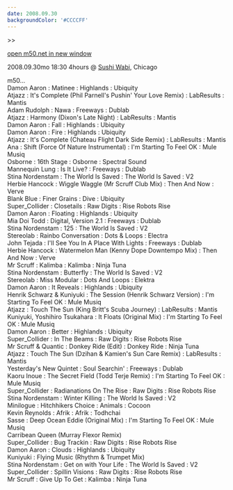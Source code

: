 ```yaml
---
date: 2008.09.30
backgroundColor: '#CCCCFF'
---
```


\>>

[open m50.net in new window  
](http://m50.net/)

2008.09.30mo 18:30 4hours @ [Sushi Wabi](http://www.sushiwabi.com/), Chicago  

m50...  
Damon Aaron : Matinee : Highlands : Ubiquity  
Atjazz : It's Complete (Phil Parnell's Pushin' Your Love Remix) : LabResults : Mantis  
Adam Rudolph : Nawa : Freeways : Dublab  
Atjazz : Harmony (Dixon's Late Night) : LabResults : Mantis  
Damon Aaron : Fall : Highlands : Ubiquity  
Damon Aaron : Fire : Highlands : Ubiquity  
Atjazz : It's Complete (Chateau Flight Dark Side Remix) : LabResults : Mantis  
Ana : Shift (Force Of Nature Instrumental) : I'm Starting To Feel OK : Mule Musiq  
Osborne : 16th Stage : Osborne : Spectral Sound  
Mannequin Lung : Is It Live? : Freeways : Dublab  
Stina Nordenstam : The World Is Saved : The World Is Saved : V2  
Herbie Hancock : Wiggle Waggle (Mr Scruff Club Mix) : Then And Now : Verve  
Blank Blue : Finer Grains : Dive : Ubiquity  
Super\_Collider : Closetails : Raw Digits : Rise Robots Rise  
Damon Aaron : Floating : Highlands : Ubiquity  
Mia Doi Todd : Digital, Version 2.1 : Freeways : Dublab  
Stina Nordenstam : 125 : The World Is Saved : V2  
Stereolab : Rainbo Conversation : Dots & Loops : Electra  
John Tejada : I'll See You In A Place With Lights : Freeways : Dublab  
Herbie Hancock : Watermelon Man (Kenny Dope Downtempo Mix) : Then And Now : Verve  
Mr Scruff : Kalimba : Kalimba : Ninja Tuna  
Stina Nordenstam : Butterfly : The World Is Saved : V2  
Stereolab : Miss Modular : Dots And Loops : Elektra  
Damon Aaron : It Reveals : Highlands : Ubiquity  
Henrik Schwarz & Kuniyuki : The Session (Henrik Schwarz Version) : I'm Starting To Feel OK : Mule Musiq  
Atjazz : Touch The Sun (King Britt's Scuba Journey) : LabResults : Mantis  
Kuniyuki, Yoshihiro Tsukahara : It Floats (Original Mix) : I'm Starting To Feel OK : Mule Musiq  
Damon Aaron : Better : Highlands : Ubiquity  
Super\_Collider : In The Beams : Raw Digits : Rise Robots Rise  
Mr Scruff & Quantic : Donkey Ride (Edit) : Donkey Ride : Ninja Tuna  
Atjazz : Touch The Sun (Dzihan & Kamien's Sun Care Remix) : LabResults : Mantis  
Yesterday's New Quintet : Soul Searchin' : Freeways : Dublab  
Kaoru Inoue : The Secret Field (Todd Terje Remix) : I'm Starting To Feel OK : Mule Musiq  
Super\_Collider : Radianations On The Rise : Raw Digits : Rise Robots Rise  
Stina Nordenstam : Winter Killing : The World Is Saved : V2  
Minilogue : Hitchhikers Choice : Animals : Cocoon  
Kevin Reynolds : Afrik : Afrik : Todhchai  
Sasse : Deep Ocean Eddie (Original Mix) : I'm Starting To Feel OK : Mule Musiq  
Carribean Queen (Murray Flexor Remix)  
Super\_Collider : Bug Trackin : Raw Digits : Rise Robots Rise  
Damon Aaron : Clouds : Highlands : Ubiquity  
Kuniyuki : Flying Music (Rhythm & Trumpet Mix)  
Stina Nordenstam : Get on with Your Life : The World Is Saved : V2  
Super\_Collider : Spillin Visions : Raw Digits : Rise Robots Rise  
Mr Scruff : Give Up To Get : Kalimba : Ninja Tuna